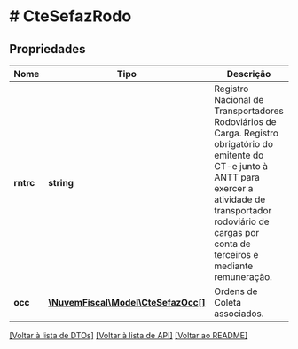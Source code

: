 # # CteSefazRodo

## Propriedades

Nome | Tipo | Descrição | Comentários
------------ | ------------- | ------------- | -------------
**rntrc** | **string** | Registro Nacional de Transportadores Rodoviários de Carga.  Registro obrigatório do emitente do CT-e junto à ANTT para exercer a atividade de transportador rodoviário de cargas por conta de terceiros e mediante remuneração. |
**occ** | [**\NuvemFiscal\Model\CteSefazOcc[]**](CteSefazOcc.md) | Ordens de Coleta associados. | [optional]

[[Voltar à lista de DTOs]](../../README.md#models) [[Voltar à lista de API]](../../README.md#endpoints) [[Voltar ao README]](../../README.md)
